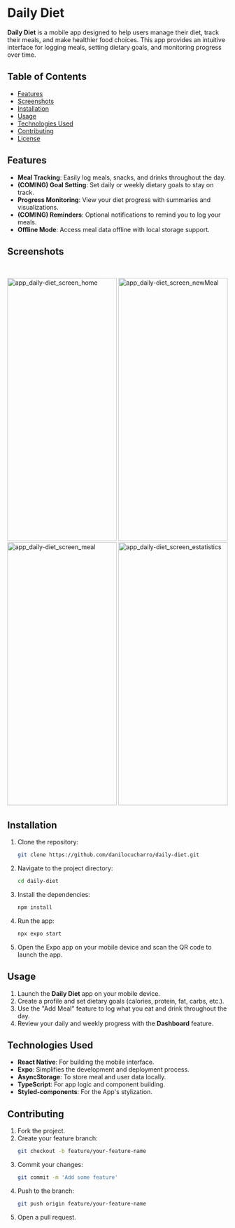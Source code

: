 # Daily Diet

**Daily Diet** is a mobile app designed to help users manage their diet, track their meals, and make healthier food choices. This app provides an intuitive interface for logging meals, setting dietary goals, and monitoring progress over time.

## Table of Contents

- [Features](#features)
- [Screenshots](#screenshots)
- [Installation](#installation)
- [Usage](#usage)
- [Technologies Used](#technologies-used)
- [Contributing](#contributing)
- [License](#license)

## Features

- **Meal Tracking**: Easily log meals, snacks, and drinks throughout the day.
- **(COMING) Goal Setting**: Set daily or weekly dietary goals to stay on track.
- **Progress Monitoring**: View your diet progress with summaries and visualizations.
- **(COMING) Reminders**: Optional notifications to remind you to log your meals.
- **Offline Mode**: Access meal data offline with local storage support.
  
## Screenshots
![]()
![]()
![]()
![]()
<div display="flex">
  <img src="https://github.com/user-attachments/assets/04294823-1564-4ffa-9dc3-10abc85e73b6" alt="app_daily-diet_screen_home" width="250" height="600" />
  <img src="https://github.com/user-attachments/assets/7231e8aa-6d78-4841-8e21-46cb38322914" alt="app_daily-diet_screen_newMeal" width="250" height="600" />
  <img src="https://github.com/user-attachments/assets/65f54fc2-816b-4300-a0a8-e54992d3a198" alt="app_daily-diet_screen_meal" width="250" height="600" />
  <img src="https://github.com/user-attachments/assets/cf338aeb-83a1-4991-bda8-4e2d381e043d" alt="app_daily-diet_screen_estatistics" width="250" height="600" />
</div>



## Installation

1. Clone the repository:
    ```bash
    git clone https://github.com/danilocucharro/daily-diet.git
    ```
   
2. Navigate to the project directory:
    ```bash
    cd daily-diet
    ```

3. Install the dependencies:
    ```bash
    npm install
    ```
   
4. Run the app:
    ```bash
    npx expo start
    ```
   
5. Open the Expo app on your mobile device and scan the QR code to launch the app.

## Usage

1. Launch the **Daily Diet** app on your mobile device.
2. Create a profile and set dietary goals (calories, protein, fat, carbs, etc.).
3. Use the "Add Meal" feature to log what you eat and drink throughout the day.
4. Review your daily and weekly progress with the **Dashboard** feature.

## Technologies Used

- **React Native**: For building the mobile interface.
- **Expo**: Simplifies the development and deployment process.
- **AsyncStorage**: To store meal and user data locally.
- **TypeScript**: For app logic and component building.
- **Styled-components**: For the App's stylization.

## Contributing

1. Fork the project.
2. Create your feature branch:
    ```bash
    git checkout -b feature/your-feature-name
    ```
3. Commit your changes:
    ```bash
    git commit -m 'Add some feature'
    ```
4. Push to the branch:
    ```bash
    git push origin feature/your-feature-name
    ```
5. Open a pull request.
